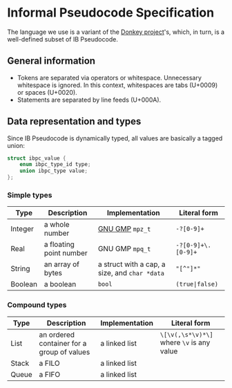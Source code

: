 # Informal Pseudocode Specification

The language we use is a variant of the [Donkey
project](https://github.com/linxuanm/donkey)'s, which, in turn, is a
well-defined subset of IB Pseudocode.

## General information

* Tokens are separated via operators or whitespace. Unnecessary whitespace is
  ignored. In this context, whitespaces are tabs (U+0009) or spaces (U+0020).
* Statements are separated by line feeds (U+000A).

## Data representation and types

Since IB Pseudocode is dynamically typed, all values are basically a tagged
union:
```c
struct ibpc_value {
	enum ibpc_type_id type;
	union ibpc_type value;
};
```

### Simple types

| Type    | Description             | Implementation                                | Literal form       |
| ----    | -----------             | --------------                                | ------------       |
| Integer | a whole number          | [GNU GMP](https://gmplib.org) `mpz_t`         | `-?[0-9]+`         |
| Real    | a floating point number | GNU GMP `mpq_t`                               | `-?[0-9]+\.[0-9]+` |
| String  | an array of bytes       | a struct with a cap, a size, and `char *data` | `"[^"]*"`          |
| Boolean | a boolean               | `bool`                                        | <code>(true&vert;false)</code> |

### Compound types

| Type  | Description                                | Implementation        | Literal form                              |
| ----  | -----------                                | --------------        | ------------                              |
| List  | an ordered container for a group of values | a linked list         | `\[\v(,\s*\v)*\]` where `\v` is any value |
| Stack | a FILO                                     | a linked list         |                                           |
| Queue | a FIFO                                     | a linked list         |                                           |

<!-- vim: tw=80 nowrap
-->
